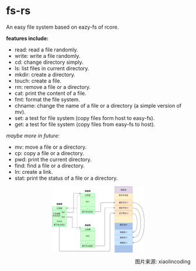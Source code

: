 # fs-rs

An easy file system based on eazy-fs of rcore.

**features include:**

- read: read a file randomly.
- write: write a file randomly.
- cd: change directory simply.
- ls: list files in current directory.
- mkdir: create a directory.
- touch: create a file.
- rm: remove a file or a directory.
- cat: print the content of a file.
- fmt: format the file system.
- chname: change the name of a file or a directory (a simple version of mv).
- set: a test for file system (copy files form host to easy-fs).
- get: a test for file system (copy files from easy-fs to host).

*maybe more in future:*

- mv: move a file or a directory.
- cp: copy a file or a directory.
- pwd: print the current directory.
- find: find a file or a directory.
- ln: create a link.
- stat: print the status of a file or a directory.



<img src="./docs/mixed_index_fs.png" alt="mixed_index_fs.png" width="80%" style="
  display: block;
  margin-left: auto;
  margin-right: auto;
  width: 50%;
">

<p style="text-align: right;">图片来源: xiaolincoding</p>
